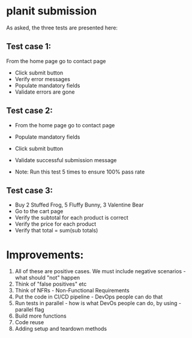 # planit submission

As asked, the three tests are presented here:

## Test case 1:

From the home page go to contact page
- Click submit button
- Verify error messages
- Populate mandatory fields
- Validate errors are gone

## Test case 2:

- From the home page go to contact page
- Populate mandatory fields
- Click submit button
- Validate successful submission message

- Note: Run this test 5 times to ensure 100% pass rate

## Test case 3: 

- Buy 2 Stuffed Frog, 5 Fluffy Bunny, 3 Valentine Bear
- Go to the cart page
- Verify the subtotal for each product is correct
- Verify the price for each product
- Verify that total = sum(sub totals)

# Improvements:

1. All of these are positive cases. We must include negative scenarios - what should "not" happen
2. Think of "false positives" etc
3. Think of NFRs - Non-Functional Requirements 
4. Put the code in CI/CD pipeline - DevOps people can do that
5. Run tests in parallel - how is what DevOs people can do, by using -parallel flag
6. Build more functions
7. Code reuse
8. Adding setup and teardown methods
